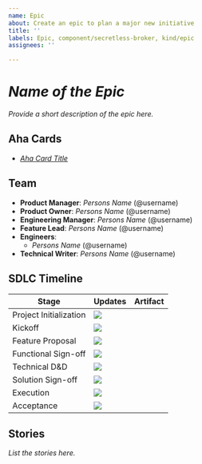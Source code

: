 ```yaml
---
name: Epic
about: Create an epic to plan a major new initiative
title: ''
labels: Epic, component/secretless-broker, kind/epic
assignees: ''

---
```


# _Name of the Epic_

_Provide a short description of the epic here._

## Aha Cards
- [_Aha Card Title_](https://cyberark.aha.io/features/)

## Team
- **Product Manager**: _Persons Name_ (@username)
- **Product Owner**: _Persons Name_ (@username)
- **Engineering Manager**: _Persons Name_ (@username)
- **Feature Lead**: _Persons Name_ (@username)
- **Engineers**:
    - _Persons Name_ (@username)
- **Technical Writer**: _Persons Name_ (@username)

## SDLC Timeline

|Stage|Updates|Artifact|
|-|-|-|
|Project Initialization|![](https://img.shields.io/static/v1.svg?label=YYYY-MM-DD&message=Not%20Started&color=lightgrey)||
|Kickoff|![](https://img.shields.io/static/v1.svg?label=YYYY-MM-DD&message=Not%20Started&color=lightgrey)||
|Feature Proposal|![](https://img.shields.io/static/v1.svg?label=YYYY-MM-DD&message=Not%20Started&color=lightgrey)||
|Functional Sign-off|![](https://img.shields.io/static/v1.svg?label=YYYY-MM-DD&message=Not%20Started&color=lightgrey)||
|Technical D&D|![](https://img.shields.io/static/v1.svg?label=YYYY-MM-DD&message=Not%20Started&color=lightgrey)||
|Solution Sign-off|![](https://img.shields.io/static/v1.svg?label=YYYY-MM-DD&message=Not%20Started&color=lightgrey)||
|Execution|![](https://img.shields.io/static/v1.svg?label=YYYY-MM-DD&message=Not%20Started&color=lightgrey)||
|Acceptance|![](https://img.shields.io/static/v1.svg?label=YYYY-MM-DD&message=Not%20Started&color=lightgrey)||

## Stories

_List the stories here._
